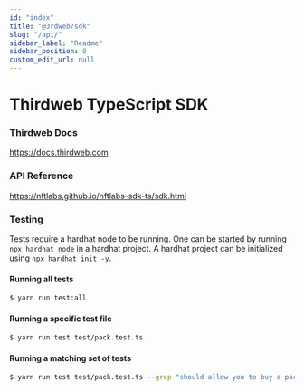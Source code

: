 ```yaml
---
id: "index"
title: "@3rdweb/sdk"
slug: "/api/"
sidebar_label: "Readme"
sidebar_position: 0
custom_edit_url: null
---
```


# Thirdweb TypeScript SDK

### Thirdweb Docs

https://docs.thirdweb.com

### API Reference

https://nftlabs.github.io/nftlabs-sdk-ts/sdk.html

### Testing

Tests require a hardhat node to be running. One can be started by running `npx hardhat node` in a hardhat project. A hardhat project can be initialized using `npx hardhat init -y`.

#### Running all tests

```bash
$ yarn run test:all
```

#### Running a specific test file

```bash
$ yarn run test test/pack.test.ts
```

#### Running a matching set of tests

```bash
$ yarn run test test/pack.test.ts --grep "should allow you to buy a pack"
```
